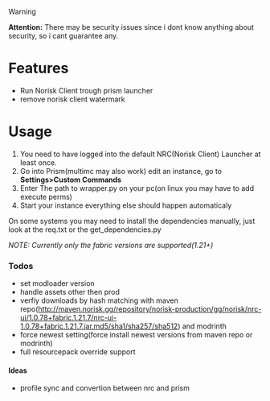 

> [!WARNING]
> **Attention:** There may be security issues since i dont know anything about security, so i cant guarantee any.

# Features
- Run Norisk Client trough prism launcher
- remove norisk client watermark


# Usage
1. You need to have logged into the default NRC(Norisk Client) Launcher at least once.
2. Go into Prism(multimc may also work) edit an instance, go to **Settings>Custom Commands**
3. Enter The path to wrapper.py on your pc(on linux you may have to add execute perms)
4. Start your instance
everything else should happen automaticaly

On some systems you may need to install the dependencies manually, just look at the req.txt or the get_dependencies.py

_NOTE: Currently only the fabric versions are supported(1.21+)_

### Todos
- set modloader version
- handle assets other then prod
- verfiy downloads by hash matching with maven repo(http://maven.norisk.gg/repository/norisk-production/gg/norisk/nrc-ui/1.0.78+fabric.1.21.7/nrc-ui-1.0.78+fabric.1.21.7.jar.md5/sha1/sha257/sha512) and modrinth
- force newest setting(force install newest versions from maven repo or modrinth)
- full resourcepack override support



#### Ideas
- profile sync and convertion between nrc and prism
